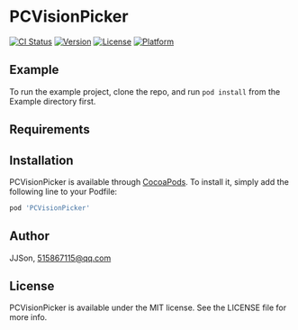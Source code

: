 # PCVisionPicker

[![CI Status](http://img.shields.io/travis/JJSon/PCVisionPicker.svg?style=flat)](https://travis-ci.org/JJSon/PCVisionPicker)
[![Version](https://img.shields.io/cocoapods/v/PCVisionPicker.svg?style=flat)](http://cocoapods.org/pods/PCVisionPicker)
[![License](https://img.shields.io/cocoapods/l/PCVisionPicker.svg?style=flat)](http://cocoapods.org/pods/PCVisionPicker)
[![Platform](https://img.shields.io/cocoapods/p/PCVisionPicker.svg?style=flat)](http://cocoapods.org/pods/PCVisionPicker)

## Example

To run the example project, clone the repo, and run `pod install` from the Example directory first.

## Requirements

## Installation

PCVisionPicker is available through [CocoaPods](http://cocoapods.org). To install
it, simply add the following line to your Podfile:

```ruby
pod 'PCVisionPicker'
```

## Author

JJSon, 515867115@qq.com

## License

PCVisionPicker is available under the MIT license. See the LICENSE file for more info.
